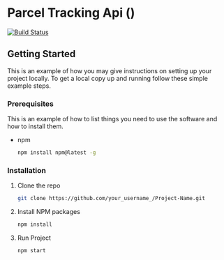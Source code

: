 # Parcel Tracking Api ()

[![Build Status](https://travis-ci.org/Bawanthathilan/parcel-tracking-system-be.svg?branch=master)](https://travis-ci.org/Bawanthathilan/parcel-tracking-system-be)

## Getting Started

This is an example of how you may give instructions on setting up your project locally.
To get a local copy up and running follow these simple example steps.

### Prerequisites

This is an example of how to list things you need to use the software and how to install them.
* npm
  ```sh
  npm install npm@latest -g
  ```

### Installation

1. Clone the repo
   ```sh
   git clone https://github.com/your_username_/Project-Name.git
   ```
2. Install NPM packages
   ```sh
   npm install
   ```
3. Run Project
    ```sh
   npm start
   ```
